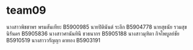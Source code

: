 ﻿# team09
นางสาวพิชชาพร พรมสันเทียะ B5900985
นายปิตินันต์ ระลึก B5904778
นายสุธนัย รวมสุขนิรันดร B5905836
นางสาวศานันทินี ชวธนากร B5905188
นางสาวมุฑิตา กิจไพบูลย์ชัย B5910519
นางสาววรัญญา ดาทอง B5903191
